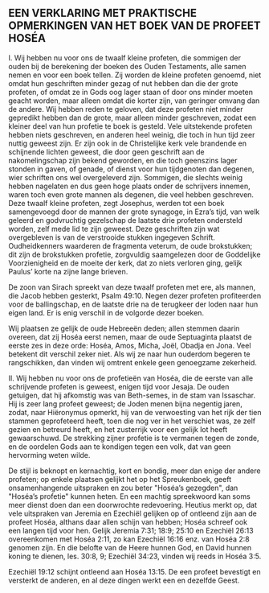 ## EEN VERKLARING MET PRAKTISCHE OPMERKINGEN VAN HET BOEK VAN DE PROFEET HOSÉA

I. Wij hebben nu voor ons de twaalf kleine profeten, die sommigen der ouden bij de berekening der boeken des Ouden Testaments, alle samen nemen en voor een boek tellen. Zij worden de kleine profeten genoemd, niet omdat hun geschriften minder gezag of nut hebben dan die der grote profeten, of omdat ze in Gods oog lager staan of door ons minder moeten geacht worden, maar alleen omdat die korter zijn, van geringer omvang dan de andere. Wij hebben reden te geloven, dat deze profeten niet minder gepredikt hebben dan de grote, maar alleen minder geschreven, zodat een kleiner deel van hun profetie te boek is gesteld. Vele uitstekende profeten hebben niets geschreven, en anderen heel weinig, die toch in hun tijd zeer nuttig geweest zijn. Er zijn ook in de Christelijke kerk vele brandende en schijnende lichten geweest, die door geen geschrift aan de nakomelingschap zijn bekend geworden, en die toch geenszins lager stonden in gaven, of genade, of dienst voor hun tijdgenoten dan degenen, wier schriften ons wel overgeleverd zijn. Sommigen, die slechts weinig hebben nagelaten en dus geen hoge plaats onder de schrijvers innemen, waren toch even grote mannen als degenen, die veel hebben geschreven. Deze twaalf kleine profeten, zegt Josephus, werden tot een boek samengevoegd door de mannen der grote synagoge, in Ezra’s tijd, van welk geleerd en godvruchtig gezelschap de laatste drie profeten ondersteld worden, zelf mede lid te zijn geweest. Deze geschriften zijn wat overgebleven is van de verstrooide stukken ingegeven Schrift. Oudheidkenners waarderen de fragmenta veterum, de oude brokstukken; dit zijn de brokstukken profetie, zorgvuldig saamgelezen door de Goddelijke Voorzienigheid en de moeite der kerk, dat zo niets verloren ging, gelijk Paulus’ korte na zijne lange brieven. 

De zoon van Sirach spreekt van deze twaalf profeten met ere, als mannen, die Jacob hebben gesterkt, Psalm 49:10. Negen dezer profeten profiteerden voor de ballingschap, en de laatste drie na de terugkeer der loden naar hun eigen land. Er is enig verschil in de volgorde dezer boeken. 

Wij plaatsen ze gelijk de oude Hebreeën deden; allen stemmen daarin overeen, dat zij Hoséa eerst nemen, maar de oude Septuaginta plaatst de eerste zes in deze orde: Hoséa, Amos, Micha, Joël, Obadja en Jona. Veel betekent dit verschil zeker niet. Als wij ze naar hun ouderdom begeren te rangschikken, dan vinden wij omtrent enkele geen genoegzame zekerheid.

II. Wij hebben nu voor ons de profetieën van Hoséa, die de eerste van alle schrijvende profeten is geweest, enigen tijd voor Jesaja. De ouden getuigen, dat hij afkomstig was van Beth-semes, in de stam van Issaschar. Hij is zeer lang profeet geweest; de Joden menen bijna negentig jaren, zodat, naar Hiëronymus opmerkt, hij van de verwoesting van het rijk der tien stammen geprofeteerd heeft, toen die nog ver in het verschiet was, ze zelf gezien en betreurd heeft, en het zusterrijk voor een gelijk lot heeft gewaarschuwd. De strekking zijner profetie is te vermanen tegen de zonde, en de oordelen Gods aan te kondigen tegen een volk, dat van geen hervorming weten wilde.

De stijl is beknopt en kernachtig, kort en bondig, meer dan enige der andere profeten; op enkele plaatsen gelijkt het op het Spreukenboek, geeft onsamenhangende uitspraken en zou beter "Hoséa’s gezegden", dan "Hoséa’s profetie" kunnen heten. En een machtig spreekwoord kan soms meer dienst doen dan een doorwrochte redevoering. Heutius merkt op, dat vele uitspraken van Jeremia en Ezechiël gelijken op of ontleend zijn aan de profeet Hoséa, althans daar allen schijn van hebben; Hoséa schreef ook een langen tijd voor hen. Gelijk Jeremia 7:31; 18:9; 25:10 en Ezechiël 26:13 overeenkomen met Hoséa 2:11, zo kan Ezechiël 16:16 enz. van Hoséa 2:8 genomen zijn. En die belofte van de Heere hunnen God, en David hunnen koning te dienen, les. 30:8, 9; Ezechiël 34:23, vinden wij reeds in Hoséa 3:5.

Ezechiël 19:12 schijnt ontleend aan Hoséa 13:15. De een profeet bevestigt en versterkt de anderen, en al deze dingen werkt een en dezelfde Geest.

